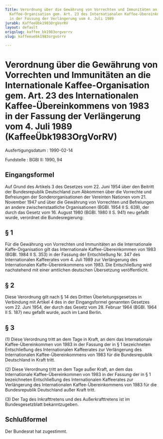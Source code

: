 ```yaml
---
Title: Verordnung über die Gewährung von Vorrechten und Immunitäten an die Internationale
  Kaffee-Organisation gem. Art. 23 des Internationalen Kaffee-Übereinkommens von 1983
  in der Fassung der Verlängerung vom 4. Juli 1989
jurabk: KaffeeÜbk1983OrgVorRV
layout: default
origslug: kaffee_bk1983orgvorrv
slug: kaffeeuebk1983orgvorrv

---
```


# Verordnung über die Gewährung von Vorrechten und Immunitäten an die Internationale Kaffee-Organisation gem. Art. 23 des Internationalen Kaffee-Übereinkommens von 1983 in der Fassung der Verlängerung vom 4. Juli 1989 (KaffeeÜbk1983OrgVorRV)

Ausfertigungsdatum
:   1990-02-14

Fundstelle
:   BGBl II: 1990, 94



## Eingangsformel

Auf Grund des Artikels 3 des Gesetzes vom 22. Juni 1954 über den Beitritt der Bundesrepublik Deutschland zum Abkommen über die Vorrechte und Befreiungen der Sonderorganisationen der Vereinten Nationen vom 21. November 1947 und über die Gewährung von Vorrechten und Befreiungen an andere zwischenstaatliche Organisationen (BGBl. 1954 II S. 639), der durch das Gesetz vom 16. August 1980 (BGBl. 1980 II S. 941) neu gefaßt wurde, verordnet die Bundesregierung:


## § 1

Für die Gewährung von Vorrechten und Immunitäten an die Internationale Kaffe-Organisation gilt das Internationale Kaffee-Übereinkommen von 1983 (BGBl. 1984 II S. 353) in der Fassung der Entschließung Nr. 347 des Internationalen Kaffeerates vom 4. Juli 1989 zur Verlängerung des Internationalen Kaffe-Übereinkommens von 1983. Die Entschließung wird nachstehend mit einer amtlichen deutschen Übersetzung veröffentlicht.


## § 2

Diese Verordnung gilt nach § 14 des Dritten Überleitungsgesetzes in Verbindung mit Artikel 4 des in der Eingangsformel genannten Gesetzes vom 22. Juni 1954, der durch das Gesetz vom 28. Februar 1964 (BGBl. 1964 II S. 187) neu gefaßt wurde, auch im Land Berlin.


## § 3

(1) Diese Verordnung tritt an dem Tage in Kraft, an dem das Internationale Kaffee-Übereinkommen von 1983 in der Fassung der in § 1 bezeichneten Entschließung des Internationalen Kaffeerates zur Verlängerung des Internationalen Kaffee-Übereinkommens von 1983 für die Bundesrepublik Deutschland in Kraft tritt.

(2) Diese Verordnung tritt an dem Tage außer Kraft, an dem das Internationale Kaffee-Übereinkommen von 1983 in der Fassung der in § 1 bezeichneten Entschließung des Internationalen Kaffeerates zur Verlängerung des Internationalen Kaffee-Übereinkommens von 1983 für die Bundesrepublik Deutschland außer Kraft tritt.

(3) Der Tag des Inkrafttretens und des Außerkrafttretens ist im Bundesgesetzblatt bekanntzugeben.


## Schlußformel

Der Bundesrat hat zugestimmt.

